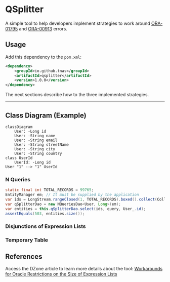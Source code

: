 # QSplitter

A simple tool to help developers implement strategies to work around [ORA-01795](https://docs.oracle.com/en/error-help/db/ora-01795/index.html?r=23ai) and [ORA-00913](https://docs.oracle.com/en/error-help/db/ora-00913/?r=23ai) errors.

## Usage

Add this dependency to the `pom.xml`:

```xml
<dependency>
    <groupId>io.github.tnas</groupId>
    <artifactId>qsplitter</artifactId>
    <version>1.0.0</version>
</dependency>
```

The next sections describe how to the three implemented strategies.

---
Class Diagram (Example)
---

```mermaid
classDiagram
	User: -Long id
	User: -String name
	User: -String email
	User: -String streetName
	User: -String city
	User: -String country
class UserId
    UserId: -Long id
User "1" --> "1" UserId
```

### N Queries

```java
static final int TOTAL_RECORDS = 99765;
EntityManager em; // It must be supplied by the application
var ids = LongStream.rangeClosed(1, TOTAL_RECORDS).boxed().collect(Collectors.toList());
var qSplitterDao = new NQueriesDao<User, Long>(em);
var entities = this.qSplitterDao.select(ids, query, User_.id);
assertEquals(503, entities.size());
```

### Disjunctions of Expression Lists

### Temporary Table

## References

Access the DZone article to learn more details about the tool: [Workarounds for Oracle Restrictions on the Size of Expression Lists](https://dzone.com/articles/workarounds-for-oracle-restrictions)